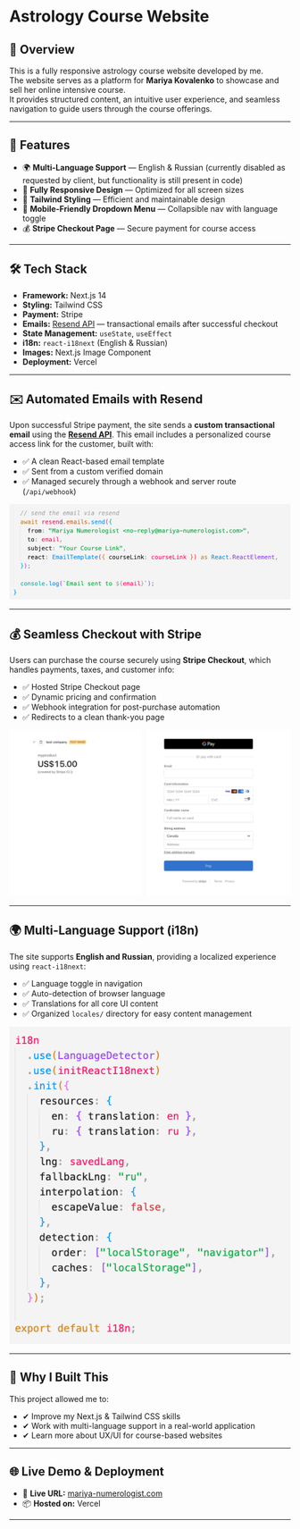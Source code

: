 
# Astrology Course Website

## 📌 Overview  
This is a fully responsive astrology course website developed by me.  
The website serves as a platform for **Mariya Kovalenko** to showcase and sell her online intensive course.  
It provides structured content, an intuitive user experience, and seamless navigation to guide users through the course offerings.

---

## 🚀 Features

- 🌍 **Multi-Language Support** — English & Russian (currently disabled as requested by client, but functionality is still present in code)
- 📱 **Fully Responsive Design** — Optimized for all screen sizes
- 🎨 **Tailwind Styling** — Efficient and maintainable design
- 📂 **Mobile-Friendly Dropdown Menu** — Collapsible nav with language toggle
- 💰 **Stripe Checkout Page** — Secure payment for course access

---

## 🛠 Tech Stack

- **Framework:** Next.js 14
- **Styling:** Tailwind CSS
- **Payment:** Stripe
- **Emails:** [Resend API](https://resend.com/) — transactional emails after successful checkout
- **State Management:** `useState`, `useEffect`
- **i18n:** `react-i18next` (English & Russian)
- **Images:** Next.js Image Component
- **Deployment:** Vercel

---

## ✉️ Automated Emails with Resend

Upon successful Stripe payment, the site sends a **custom transactional email** using the **[Resend API](https://resend.com/)**. This email includes a personalized course access link for the customer, built with:

- ✅ A clean React-based email template  
- ✅ Sent from a custom verified domain  
- ✅ Managed securely through a webhook and server route (`/api/webhook`)

![resend code screenshot](./public/assets/img/readme/resend-screenshot.png)

---

## 💰 Seamless Checkout with Stripe

Users can purchase the course securely using **Stripe Checkout**, which handles payments, taxes, and customer info:

- ✅ Hosted Stripe Checkout page  
- ✅ Dynamic pricing and confirmation  
- ✅ Webhook integration for post-purchase automation  
- ✅ Redirects to a clean thank-you page

![stripe api screenshot](./public/assets/img/readme/stripe-screenshot.png)

---

## 🌍 Multi-Language Support (i18n)

The site supports **English and Russian**, providing a localized experience using `react-i18next`:

- ✅ Language toggle in navigation  
- ✅ Auto-detection of browser language  
- ✅ Translations for all core UI content  
- ✅ Organized `locales/` directory for easy content management

![i18n translation screenshot](./public/assets/img/readme/i18n-screenshot.png)

---

## 🎯 Why I Built This

This project allowed me to:

- ✔ Improve my Next.js & Tailwind CSS skills  
- ✔ Work with multi-language support in a real-world application  
- ✔ Learn more about UX/UI for course-based websites

---

## 🌐 Live Demo & Deployment

- 🔗 **Live URL:** [mariya-numerologist.com](https://www.mariya-numerologist.com/)
- 📦 **Hosted on:** Vercel

---


